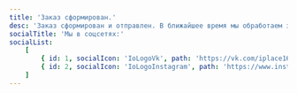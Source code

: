```yaml
---
title: 'Заказ сформирован.'
desc: 'Заказ сформирован и отправлен. В ближайшее время мы обработаем заказ и свяжемся с вами.'
socialTitle: 'Мы в соцсетях:'
socialList:
    [
        { id: 1, socialIcon: 'IoLogoVk', path: 'https://vk.com/iplace163' },
        { id: 2, socialIcon: 'IoLogoInstagram', path: 'https://www.instagram.com/iplace_russia/' },
    ]
---
```

